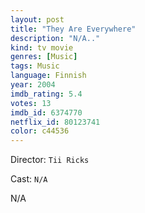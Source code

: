 ```yaml
---
layout: post
title: "They Are Everywhere"
description: "N/A.."
kind: tv movie
genres: [Music]
tags: Music 
language: Finnish
year: 2004
imdb_rating: 5.4
votes: 13
imdb_id: 6374770
netflix_id: 80123741
color: c44536
---
```

Director: `Tii Ricks`  

Cast: `N/A` 

N/A